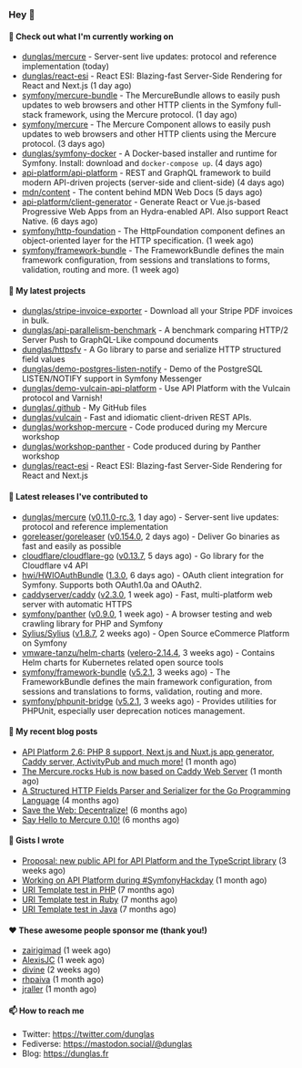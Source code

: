 ### Hey 👋

#### 👷 Check out what I'm currently working on

- [dunglas/mercure](https://github.com/dunglas/mercure) - Server-sent live updates: protocol and reference implementation (today)
- [dunglas/react-esi](https://github.com/dunglas/react-esi) - React ESI: Blazing-fast Server-Side Rendering for React and Next.js (1 day ago)
- [symfony/mercure-bundle](https://github.com/symfony/mercure-bundle) - The MercureBundle allows to easily push updates to web browsers and other HTTP clients in the Symfony full-stack framework, using the Mercure protocol. (1 day ago)
- [symfony/mercure](https://github.com/symfony/mercure) - The Mercure Component allows to easily push updates to web browsers and other HTTP clients using the Mercure protocol. (3 days ago)
- [dunglas/symfony-docker](https://github.com/dunglas/symfony-docker) - A Docker-based installer and runtime for Symfony. Install: download and `docker-compose up`. (4 days ago)
- [api-platform/api-platform](https://github.com/api-platform/api-platform) - REST and GraphQL framework to build modern API-driven projects (server-side and client-side) (4 days ago)
- [mdn/content](https://github.com/mdn/content) - The content behind MDN Web Docs (5 days ago)
- [api-platform/client-generator](https://github.com/api-platform/client-generator) - Generate React or Vue.js-based Progressive Web Apps from an Hydra-enabled API. Also support React Native. (6 days ago)
- [symfony/http-foundation](https://github.com/symfony/http-foundation) - The HttpFoundation component defines an object-oriented layer for the HTTP specification. (1 week ago)
- [symfony/framework-bundle](https://github.com/symfony/framework-bundle) - The FrameworkBundle defines the main framework configuration, from sessions and translations to forms, validation, routing and more. (1 week ago)

#### 🌱 My latest projects

- [dunglas/stripe-invoice-exporter](https://github.com/dunglas/stripe-invoice-exporter) - Download all your Stripe PDF invoices in bulk.
- [dunglas/api-parallelism-benchmark](https://github.com/dunglas/api-parallelism-benchmark) - A benchmark comparing HTTP/2 Server Push to GraphQL-Like compound documents
- [dunglas/httpsfv](https://github.com/dunglas/httpsfv) - A Go library to parse and serialize HTTP structured field values
- [dunglas/demo-postgres-listen-notify](https://github.com/dunglas/demo-postgres-listen-notify) - Demo of the PostgreSQL LISTEN/NOTIFY support in Symfony Messenger
- [dunglas/demo-vulcain-api-platform](https://github.com/dunglas/demo-vulcain-api-platform) - Use API Platform with the Vulcain protocol and Varnish!
- [dunglas/.github](https://github.com/dunglas/.github) - My GitHub files
- [dunglas/vulcain](https://github.com/dunglas/vulcain) - Fast and idiomatic client-driven REST APIs.
- [dunglas/workshop-mercure](https://github.com/dunglas/workshop-mercure) - Code produced during my Mercure workshop
- [dunglas/workshop-panther](https://github.com/dunglas/workshop-panther) - Code produced during by Panther workshop
- [dunglas/react-esi](https://github.com/dunglas/react-esi) - React ESI: Blazing-fast Server-Side Rendering for React and Next.js

#### 🔭 Latest releases I've contributed to

- [dunglas/mercure](https://github.com/dunglas/mercure) ([v0.11.0-rc.3](https://github.com/dunglas/mercure/releases/tag/v0.11.0-rc.3), 1 day ago) - Server-sent live updates: protocol and reference implementation
- [goreleaser/goreleaser](https://github.com/goreleaser/goreleaser) ([v0.154.0](https://github.com/goreleaser/goreleaser/releases/tag/v0.154.0), 2 days ago) - Deliver Go binaries as fast and easily as possible
- [cloudflare/cloudflare-go](https://github.com/cloudflare/cloudflare-go) ([v0.13.7](https://github.com/cloudflare/cloudflare-go/releases/tag/v0.13.7), 5 days ago) - Go library for the Cloudflare v4 API
- [hwi/HWIOAuthBundle](https://github.com/hwi/HWIOAuthBundle) ([1.3.0](https://github.com/hwi/HWIOAuthBundle/releases/tag/1.3.0), 6 days ago) - OAuth client integration for Symfony. Supports both OAuth1.0a and OAuth2.
- [caddyserver/caddy](https://github.com/caddyserver/caddy) ([v2.3.0](https://github.com/caddyserver/caddy/releases/tag/v2.3.0), 1 week ago) - Fast, multi-platform web server with automatic HTTPS
- [symfony/panther](https://github.com/symfony/panther) ([v0.9.0](https://github.com/symfony/panther/releases/tag/v0.9.0), 1 week ago) - A browser testing and web crawling library for PHP and Symfony
- [Sylius/Sylius](https://github.com/Sylius/Sylius) ([v1.8.7](https://github.com/Sylius/Sylius/releases/tag/v1.8.7), 2 weeks ago) - Open Source eCommerce Platform on Symfony
- [vmware-tanzu/helm-charts](https://github.com/vmware-tanzu/helm-charts) ([velero-2.14.4](https://github.com/vmware-tanzu/helm-charts/releases/tag/velero-2.14.4), 3 weeks ago) - Contains Helm charts for Kubernetes related open source tools
- [symfony/framework-bundle](https://github.com/symfony/framework-bundle) ([v5.2.1](https://github.com/symfony/framework-bundle/releases/tag/v5.2.1), 3 weeks ago) - The FrameworkBundle defines the main framework configuration, from sessions and translations to forms, validation, routing and more.
- [symfony/phpunit-bridge](https://github.com/symfony/phpunit-bridge) ([v5.2.1](https://github.com/symfony/phpunit-bridge/releases/tag/v5.2.1), 3 weeks ago) - Provides utilities for PHPUnit, especially user deprecation notices management.

#### 📜 My recent blog posts

- [API Platform 2.6: PHP 8 support, Next.js and Nuxt.js app generator, Caddy server, ActivityPub and much more!](http://feedproxy.google.com/~r/dunglas/~3/X1dkcrZS-qU/) (1 month ago)
- [The Mercure.rocks Hub is now based on Caddy Web Server](http://feedproxy.google.com/~r/dunglas/~3/MjBonxZ_8uQ/) (1 month ago)
- [A Structured HTTP Fields Parser and Serializer for the Go Programming Language](http://feedproxy.google.com/~r/dunglas/~3/ZbYscZI8Qx8/) (4 months ago)
- [Save the Web: Decentralize!](http://feedproxy.google.com/~r/dunglas/~3/sqGQq6DaW2s/) (6 months ago)
- [Say Hello to Mercure 0.10!](http://feedproxy.google.com/~r/dunglas/~3/fUSKFfOlt0c/) (6 months ago)

#### 📓 Gists I wrote

- [Proposal: new public API for API Platform and the TypeScript library](https://gist.github.com/4da2026f34bf7f18e1db955ef8a9b417) (3 weeks ago)
- [Working on API Platform during #SymfonyHackday](https://gist.github.com/3949272d40e6390cdd2850a4f312a02a) (1 month ago)
- [URI Template test in PHP](https://gist.github.com/5b10b586427cf66e78a968f82f80691a) (7 months ago)
- [URI Template test in Ruby](https://gist.github.com/ec793690f66167cb849c02284ecf748d) (7 months ago)
- [URI Template test in Java](https://gist.github.com/788b70312231d24e46d7632c634784f5) (7 months ago)

#### ❤️ These awesome people sponsor me (thank you!)

- [zairigimad](https://github.com/zairigimad) (1 week ago)
- [AlexisJC](https://github.com/AlexisJC) (1 week ago)
- [divine](https://github.com/divine) (2 weeks ago)
- [rhpaiva](https://github.com/rhpaiva) (1 month ago)
- [jraller](https://github.com/jraller) (1 month ago)

#### 📫 How to reach me

- Twitter: https://twitter.com/dunglas
- Fediverse: https://mastodon.social/@dunglas
- Blog: https://dunglas.fr
